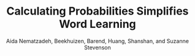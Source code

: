 ---
author: Aida Nematzadeh, Beekhuizen, Barend, Huang, Shanshan, and Suzanne Stevenson
year: 2017
title: Calculating Probabilities Simplifies Word Learning
category: proceedings
booktitle: {Proceedings of the 39th Annual Meeting of the Cognitive Science Society}
---